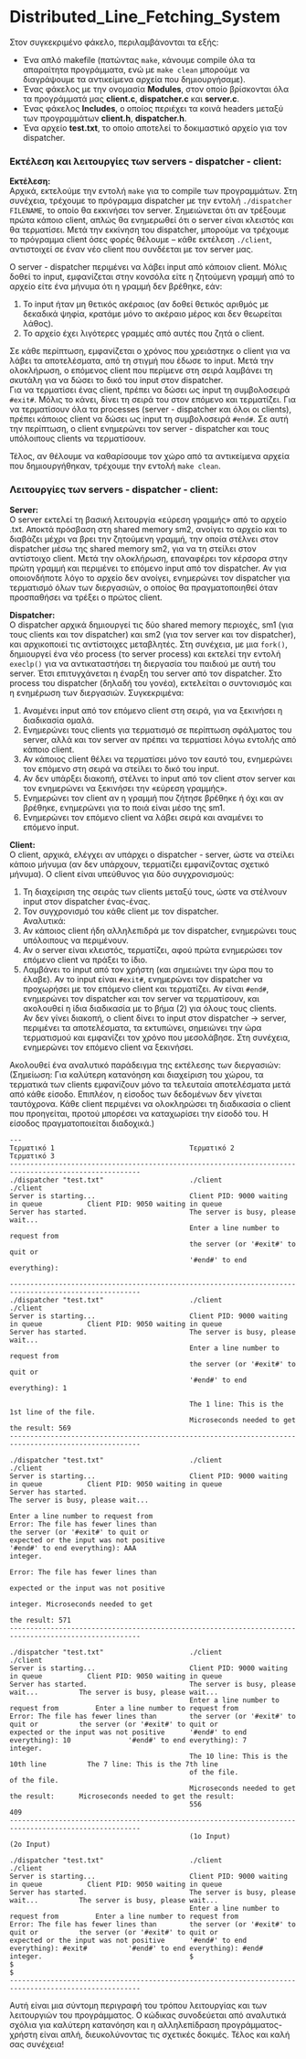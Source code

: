 # Distributed_Line_Fetching_System

Στον συγκεκριμένο φάκελο, περιλαμβάνονται τα εξής:

- Ένα απλό makefile (πατώντας `make`, κάνουμε compile όλα τα απαραίτητα προγράμματα, ενώ με `make clean` μπορούμε να διαγράψουμε τα αντικείμενα αρχεία που δημιουργήσαμε).
- Ένας φάκελος με την ονομασία **Modules**, στον οποίο βρίσκονται όλα τα προγράμματά μας **client.c**, **dispatcher.c** και **server.c**.
- Ένας φάκελος **Includes**, ο οποίος περιέχει τα κοινά headers μεταξύ των προγραμμάτων **client.h**, **dispatcher.h**.
- Ένα αρχείο **test.txt**, το οποίο αποτελεί το δοκιμαστικό αρχείο για τον dispatcher.

### Εκτέλεση και λειτουργίες των servers - dispatcher - client:

**Εκτέλεση:**  
Αρχικά, εκτελούμε την εντολή `make` για το compile των προγραμμάτων. Στη συνέχεια, τρέχουμε το πρόγραμμα dispatcher με την εντολή `./dispatcher FILENAME`, το οποίο θα εκκινήσει τον server. Σημειώνεται ότι αν τρέξουμε πρώτα κάποιο client, απλώς θα ενημερωθεί ότι ο server είναι κλειστός και θα τερματίσει. Μετά την εκκίνηση του dispatcher, μπορούμε να τρέχουμε το πρόγραμμα client όσες φορές θέλουμε – κάθε εκτέλεση `./client`, αντιστοιχεί σε έναν νέο client που συνδέεται με τον server μας.

Ο server - dispatcher περιμένει να λάβει input από κάποιον client. Μόλις δοθεί το input, εμφανίζεται στην κονσόλα είτε η ζητούμενη γραμμή από το αρχείο είτε ένα μήνυμα ότι η γραμμή δεν βρέθηκε, εάν:  
1. Το input ήταν μη θετικός ακέραιος (αν δοθεί θετικός αριθμός με δεκαδικά ψηφία, κρατάμε μόνο το ακέραιο μέρος και δεν θεωρείται λάθος).
2. Το αρχείο έχει λιγότερες γραμμές από αυτές που ζητά ο client.

Σε κάθε περίπτωση, εμφανίζεται ο χρόνος που χρειάστηκε ο client για να λάβει τα αποτελέσματα, από τη στιγμή που έδωσε το input. Μετά την ολοκλήρωση, ο επόμενος client που περίμενε στη σειρά λαμβάνει τη σκυτάλη για να δώσει το δικό του input στον dispatcher.  
Για να τερματίσει ένας client, πρέπει να δώσει ως input τη συμβολοσειρά `#exit#`. Μόλις το κάνει, δίνει τη σειρά του στον επόμενο και τερματίζει. Για να τερματίσουν όλα τα processes (server - dispatcher και όλοι οι clients), πρέπει κάποιος client να δώσει ως input τη συμβολοσειρά `#end#`. Σε αυτή την περίπτωση, ο client ενημερώνει τον server - dispatcher και τους υπόλοιπους clients να τερματίσουν.

Τέλος, αν θέλουμε να καθαρίσουμε τον χώρο από τα αντικείμενα αρχεία που δημιουργήθηκαν, τρέχουμε την εντολή `make clean`.

### Λειτουργίες των servers - dispatcher - client:

**Server:**  
Ο server εκτελεί τη βασική λειτουργία «εύρεση γραμμής» από το αρχείο .txt. Αποκτά πρόσβαση στη shared memory sm2, ανοίγει το αρχείο και το διαβάζει μέχρι να βρει την ζητούμενη γραμμή, την οποία στέλνει στον dispatcher μέσω της shared memory sm2, για να τη στείλει στον αντίστοιχο client. Μετά την ολοκλήρωση, επαναφέρει τον κέρσορα στην πρώτη γραμμή και περιμένει το επόμενο input από τον dispatcher. Αν για οποιονδήποτε λόγο το αρχείο δεν ανοίγει, ενημερώνει τον dispatcher για τερματισμό όλων των διεργασιών, ο οποίος θα πραγματοποιηθεί όταν προσπαθήσει να τρέξει ο πρώτος client.

**Dispatcher:**  
Ο dispatcher αρχικά δημιουργεί τις δύο shared memory περιοχές, sm1 (για τους clients και τον dispatcher) και sm2 (για τον server και τον dispatcher), και αρχικοποιεί τις αντίστοιχες μεταβλητές. Στη συνέχεια, με μια `fork()`, δημιουργεί ένα νέο process (το server process) και εκτελεί την εντολή `execlp()` για να αντικαταστήσει τη διεργασία του παιδιού με αυτή του server. Έτσι επιτυγχάνεται η έναρξη του server από τον dispatcher. Στο process του dispatcher (δηλαδή του γονέα), εκτελείται ο συντονισμός και η ενημέρωση των διεργασιών. Συγκεκριμένα:  
1) Αναμένει input από τον επόμενο client στη σειρά, για να ξεκινήσει η διαδικασία ομαλά.  
2) Ενημερώνει τους clients για τερματισμό σε περίπτωση σφάλματος του server, αλλά και τον server αν πρέπει να τερματίσει λόγω εντολής από κάποιο client.  
3) Αν κάποιος client θέλει να τερματίσει μόνο τον εαυτό του, ενημερώνει τον επόμενο στη σειρά να στείλει το δικό του input.  
4) Αν δεν υπάρξει διακοπή, στέλνει το input από τον client στον server και τον ενημερώνει να ξεκινήσει την «εύρεση γραμμής».  
5) Ενημερώνει τον client αν η γραμμή που ζήτησε βρέθηκε ή όχι και αν βρέθηκε, ενημερώνει για το ποιά είναι μέσο της sm1.  
6) Ενημερώνει τον επόμενο client να λάβει σειρά και αναμένει το επόμενο input.

**Client:**  
Ο client, αρχικά, ελέγχει αν υπάρχει ο dispatcher - server, ώστε να στείλει κάποιο μήνυμα (αν δεν υπάρχουν, τερματίζει εμφανίζοντας σχετικό μήνυμα). Ο client είναι υπεύθυνος για δύο συγχρονισμούς:  
1) Τη διαχείριση της σειράς των clients μεταξύ τους, ώστε να στέλνουν input στον dispatcher ένας-ένας.  
2) Τον συγχρονισμό του κάθε client με τον dispatcher.  
Αναλυτικά:  
1) Αν κάποιος client ήδη αλληλεπιδρά με τον dispatcher, ενημερώνει τους υπόλοιπους να περιμένουν.  
2) Αν ο server είναι κλειστός, τερματίζει, αφού πρώτα ενημερώσει τον επόμενο client να πράξει το ίδιο.  
3) Λαμβάνει το input από τον χρήστη (και σημειώνει την ώρα που το έλαβε). Αν το input είναι `#exit#`, ενημερώνει τον dispatcher να προχωρήσει με τον επόμενο client και τερματίζει. Αν είναι `#end#`, ενημερώνει τον dispatcher και τον server να τερματίσουν, και ακολουθεί η ίδια διαδικασία με το βήμα (2) για όλους τους clients.  
Αν δεν γίνει διακοπή, ο client δίνει το input στον dispatcher -> server, περιμένει τα αποτελέσματα, τα εκτυπώνει, σημειώνει την ώρα τερματισμού και εμφανίζει τον χρόνο που μεσολάβησε. Στη συνέχεια, ενημερώνει τον επόμενο client να ξεκινήσει.

Ακολουθεί ένα αναλυτικό παράδειγμα της εκτέλεσης των διεργασιών:
(Σημείωση: Για καλύτερη κατανόηση και διαχείριση του χώρου, τα τερματικά των clients εμφανίζουν μόνο τα τελευταία αποτελέσματα μετά από κάθε είσοδο.
Επιπλέον, η είσοδος των δεδομένων δεν γίνεται ταυτόχρονα. Κάθε client περιμένει να ολοκληρώσει τη διαδικασία ο client που προηγείται, προτού μπορέσει να καταχωρίσει την είσοδό του. Η είσοδος πραγματοποιείται διαδοχικά.)

```
---
Τερματικό 1                                 Τερματικό 2                                 Τερματικό 3
------------------------------------------------------------------------------------------------------
./dispatcher "test.txt"                     ./client                                    ./client
Server is starting...                       Client PID: 9000 waiting in queue           Client PID: 9050 waiting in queue
Server has started.                         The server is busy, please wait...
                                            Enter a line number to request from
                                            the server (or '#exit#' to quit or
                                            '#end#' to end everything):

------------------------------------------------------------------------------------------------------
./dispatcher "test.txt"                     ./client                                    ./client
Server is starting...                       Client PID: 9000 waiting in queue           Client PID: 9050 waiting in queue
Server has started.                         The server is busy, please wait...       
                                            Enter a line number to request from 
                                            the server (or '#exit#' to quit or
                                            '#end#' to end everything): 1

                                            The 1 line: This is the 1st line of the file.
                                            Microseconds needed to get the result: 569
------------------------------------------------------------------------------------------------------

./dispatcher "test.txt"                     ./client                                    ./client
Server is starting...                       Client PID: 9000 waiting in queue           Client PID: 9050 waiting in queue
Server has started.                                                                     The server is busy, please wait...
                                                                                        Enter a line number to request from 
Error: The file has fewer lines than                                                    the server (or '#exit#' to quit or
expected or the input was not positive                                                  '#end#' to end everything): AAA
integer.
                                                                                        Error: The file has fewer lines than 
                                                                                        expected or the input was not positive
                                                                                        integer. Microseconds needed to get 
                                                                                        the result: 571
------------------------------------------------------------------------------------------------------

./dispatcher "test.txt"                     ./client                                    ./client
Server is starting...                       Client PID: 9000 waiting in queue           Client PID: 9050 waiting in queue
Server has started.                         The server is busy, please wait...          The server is busy, please wait...
                                            Enter a line number to request from         Enter a line number to request from 
Error: The file has fewer lines than        the server (or '#exit#' to quit or          the server (or '#exit#' to quit or
expected or the input was not positive      '#end#' to end everything): 10              '#end#' to end everything): 7
integer.
                                            The 10 line: This is the 10th line          The 7 line: This is the 7th line
                                            of the file.                                of the file.
                                            Microseconds needed to get the result:      Microseconds needed to get the result:
                                            556                                         409
------------------------------------------------------------------------------------------------------
                                            (1ο Input)                                  (2o Input)

./dispatcher "test.txt"                     ./client                                    ./client
Server is starting...                       Client PID: 9000 waiting in queue           Client PID: 9050 waiting in queue
Server has started.                         The server is busy, please wait...          The server is busy, please wait...
                                            Enter a line number to request from         Enter a line number to request from 
Error: The file has fewer lines than        the server (or '#exit#' to quit or          the server (or '#exit#' to quit or
expected or the input was not positive      '#end#' to end everything): #exit#          '#end#' to end everything): #end#
integer.                                    $                                           $
$
------------------------------------------------------------------------------------------------------
```

Αυτή είναι μια σύντομη περιγραφή του τρόπου λειτουργίας και των λειτουργιών του προγράμματος. Ο κώδικας συνοδεύεται από αναλυτικά σχόλια για καλύτερη κατανόηση και η αλληλεπίδραση προγράμματος-χρήστη είναι απλή, διευκολύνοντας τις σχετικές δοκιμές. Τέλος και καλή σας συνέχεια!
